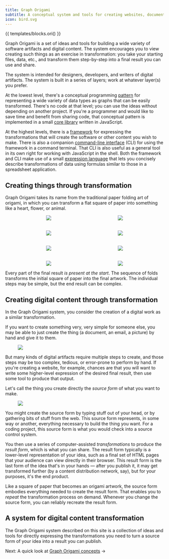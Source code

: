 ```yaml
---
title: Graph Origami
subtitle: A conceptual system and tools for creating websites, documentation, data sets, and other content
icon: bird.svg
---
```


{{ templates/blocks.ori() }}

Graph Origami is a set of ideas and tools for building a wide variety of software artifacts and digital content. The system encourages you to view creating such things as an exercise in transformation: you take your starting files, data, etc., and transform them step-by-step into a final result you can use and share.

The system is intended for designers, developers, and writers of digital artifacts. The system is built in a series of layers; work at whatever layer(s) you prefer.

At the lowest level, there's a conceptual programming [pattern](/pattern) for representing a wide variety of data types as graphs that can be easily transformed. There's no code at that level; you can use the ideas without depending on another project. If you're a programmer and would like to save time and benefit from sharing code, that conceptual pattern is implemented in a small [core library](/core) written in JavaScript.

At the highest levels, there is a [framework](/framework) for expressing the transformations that will create the software or other content you wish to make. There is also a companion [command-line interface](/cli) (CLI) for using the framework in a command terminal. That CLI is also useful as a general tool in its own right for working with JavaScript in the shell. Both the framework and CLI make use of a small [expression language](/language) that lets you concisely describe transformations of data using formulas similar to those in a spreadsheet application.

## Creating things through transformation

Graph Origami takes its name from the traditional paper folding art of origami, in which you can transform a flat square of paper into something like a heart, flower, or animal.

<figure style="align-items: center; display: grid; gap: 2rem; grid-template-columns: repeat(auto-fit, minmax(125px, 1fr)); justify-items: center;">
  <img src="/assets/heart/step1.svg">
  <img src="/assets/heart/step2.svg">
  <img src="/assets/heart/step3.svg">
  <img src="/assets/heart/step4.svg">
  <img src="/assets/heart/step5.svg">
  <img src="/assets/heart/step6.svg">
  <img src="/assets/heart/step7.svg">
  <img src="/assets/heart/step8.svg">
</figure>

Every part of the final result _is present at the start_. The sequence of folds transforms the initial square of paper into the final artwork. The individual steps may be simple, but the end result can be complex.

## Creating digital content through transformation

In the Graph Origami system, you consider the creation of a digital work as a similar transformation.

If you want to create something very, very simple for someone else, you may be able to just create the thing (a document, an email, a picture) by hand and give it to them.

<figure>
  <img src="/assets/illustrations/artifact.svg">
</figure>

But many kinds of digital artifacts require multiple steps to create, and those steps may be too complex, tedious, or error-prone to perform by hand. If you're creating a website, for example, chances are that you will want to write some higher-level expression of the desired final result, then use some tool to produce that output.

Let's call the thing you create directly the _source form_ of what you want to make.

<figure>
  <img src="/assets/illustrations/sourceAndResult.svg">
</figure>

You might create the source form by typing stuff out of your head, or by gathering bits of stuff from the web. This source form represents, in some way or another, everything necessary to build the thing you want. For a coding project, this source form is what you would check into a source control system.

You then use a series of computer-assisted _transformations_ to produce the _result form_, which is what you can share. The result form typically is a lower-level representation of your idea, such as a final set of HTML pages that your audience can view directly in their browser. This result form is the last form of the idea that's in your hands — after you publish it, it may get transformed further (by a content distribution network, say), but for your purposes, it's the end product.

Like a square of paper that becomes an origami artwork, the source form embodies everything needed to create the result form. That enables you to _repeat_ the transformation process on demand. Whenever you change the source form, you can reliably recreate the result form.

## A system for digital content transformation

The Graph Origami system described on this site is a collection of ideas and tools for directly expressing the transformations you need to turn a source form of your idea into a result you can publish.

Next: A quick look at [Graph Origami concepts](concepts.html) →
